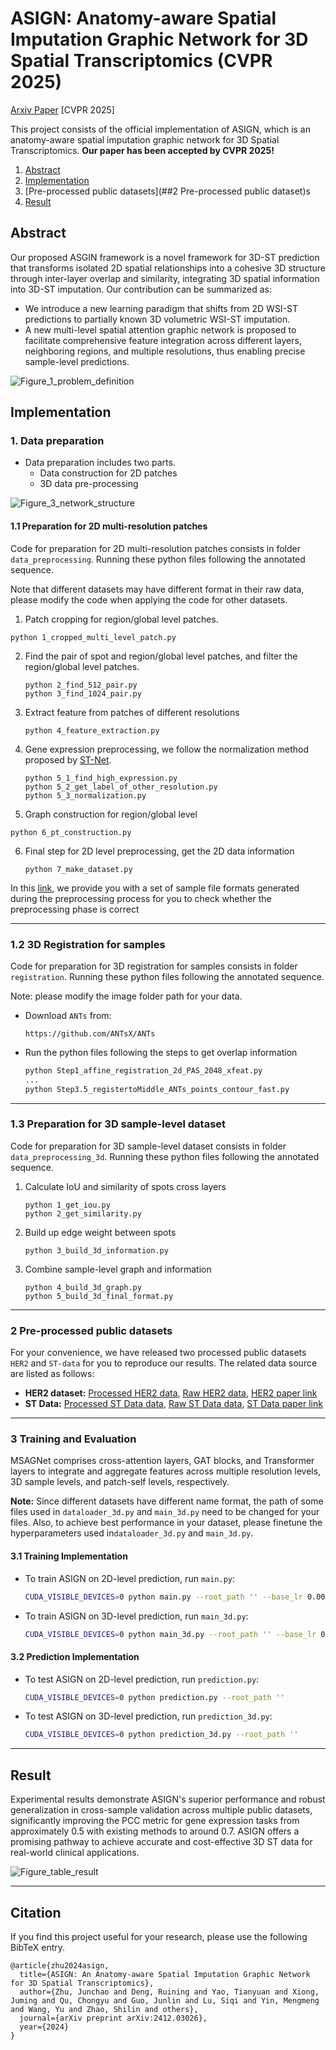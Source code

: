 # ASIGN: Anatomy-aware Spatial Imputation Graphic Network for 3D Spatial Transcriptomics (CVPR 2025)

[Arxiv Paper](https://arxiv.org/abs/2412.03026) [CVPR 2025]

This project consists of the official implementation of ASIGN, which is an anatomy-aware spatial imputation graphic network for 3D Spatial Transcriptomics. **Our paper has been accepted by CVPR 2025!**

1. [Abstract](#Abstract)
2. [Implementation](#Implementation)
3. [Pre-processed public datasets](##2 Pre-processed public dataset)s
4. [Result](#Result)

## Abstract

Our proposed ASGIN framework is a novel framework for 3D-ST prediction that transforms isolated 2D spatial relationships into a cohesive 3D structure through inter-layer overlap and similarity, integrating 3D spatial information into 3D-ST imputation. Our contribution can be summarized as:

- We introduce a new learning paradigm that shifts from 2D WSI-ST predictions to partially known 3D volumetric WSI-ST imputation.
- A new multi-level spatial attention graphic network is proposed to facilitate comprehensive feature integration across different layers, neighboring regions, and multiple resolutions, thus enabling precise sample-level predictions.

![Figure_1_problem_definition](./Figure/Figure_1_problem_definition.png)

## Implementation

### 1. Data preparation

- Data preparation includes two parts. 
  - Data construction for 2D patches
  - 3D data pre-processing

![Figure_3_network_structure](./Figure/Figure_3_network_structure.png)

#### 1.1 Preparation for 2D multi-resolution patches

Code for preparation for 2D multi-resolution patches consists in folder `data_preprocessing`. Running these python files following the annotated sequence.

Note that different datasets may have different format in their raw data, please modify the code when applying the code for other datasets.

1. Patch cropping for region/global level patches.

  ```
  python 1_cropped_multi_level_patch.py
  ```

2. Find the pair of spot and region/global level patches, and filter the region/global level patches.

   ```
   python 2_find_512_pair.py
   python 3_find_1024_pair.py
   ```

3. Extract feature from patches of different resolutions

   ```
   python 4_feature_extraction.py
   ```

4. Gene expression preprocessing, we follow the normalization method proposed by [ST-Net](https://www.nature.com/articles/s41551-020-0578-x).

   ```
   python 5_1_find_high_expression.py
   python 5_2_get_label_of_other_resolution.py
   python 5_3_normalization.py
   ```

5.  Graph construction for region/global level

   ```
   python 6_pt_construction.py
   ```

6. Final step for 2D level preprocessing, get the 2D data information

   ```
   python 7_make_dataset.py
   ```

In this [link](https://drive.google.com/file/d/146qKW-qFNuF9HNH5igSMeeizKBomwXyn/view?usp=sharing), we provide you with a set of sample file formats generated during the preprocessing process for you to check whether the preprocessing phase is correct

------

### 1.2 3D Registration for samples

Code for preparation for 3D registration for samples consists in folder `registration`. Running these python files following the annotated sequence.

Note: please modify the image folder path for your data.

- Download `ANTs` from:

  ```
  https://github.com/ANTsX/ANTs
  ```

- Run the python files following the steps to get overlap information

  ```bash
  python Step1_affine_registration_2d_PAS_2048_xfeat.py
  ...
  python Step3.5_registertoMiddle_ANTs_points_contour_fast.py
  ```

------

### 1.3 Preparation for 3D sample-level dataset

Code for preparation for 3D sample-level dataset consists in folder `data_preprocessing_3d`. Running these python files following the annotated sequence.

1. Calculate IoU and similarity of spots cross layers

   ```
   python 1_get_iou.py
   python 2_get_similarity.py
   ```

2. Build up edge weight between spots

   ```
   python 3_build_3d_information.py
   ```

3. Combine sample-level graph and information

   ```
   python 4_build_3d_graph.py
   python 5_build_3d_final_format.py
   ```

------

### 2 Pre-processed public datasets

For your convenience, we have released two processed public datasets `HER2` and `ST-data` for you to reproduce our results. The related data source are listed as follows:

- **HER2 dataset:** [Processed HER2 data](https://drive.google.com/file/d/1d1LTv-GyxMfZYfem0akVgnY5sRTwtDDE/view?usp=sharing), [Raw HER2 data](https://zenodo.org/records/4751624), [HER2 paper link](https://www.nature.com/articles/s41467-021-26271-2)
- **ST Data:**  [Processed ST Data data](https://drive.google.com/file/d/11-7THZHskhcSYtslgVwI7J1n2kIc44Dx/view?usp=sharing), [Raw ST Data data](https://data.mendeley.com/datasets/29ntw7sh4r/5), [ST Data paper link](https://www.nature.com/articles/s41551-020-0578-x)

------

### 3 Training and Evaluation

MSAGNet comprises cross-attention layers, GAT blocks, and Transformer layers to integrate and aggregate features across multiple resolution levels, 3D sample levels, and patch-self levels, respectively. 

**Note:** Since different datasets have different name format, the path of some files used in `dataloader_3d.py` and `main_3d.py` need to be changed for your files. Also, to achieve best performance in your dataset, please finetune the hyperparameters used in`dataloader_3d.py` and `main_3d.py`.


#### 3.1 Training Implementation

- To train ASIGN on 2D-level prediction, run `main.py`:

  ```bash
  CUDA_VISIBLE_DEVICES=0 python main.py --root_path '' --base_lr 0.001 --batch_size 128
  ```

- To train ASIGN on 3D-level prediction, run `main_3d.py`:

  ```bash
  CUDA_VISIBLE_DEVICES=0 python main_3d.py --root_path '' --base_lr 0.001 --batch_size 128
  ```

#### 3.2 Prediction Implementation

- To test ASIGN on 2D-level prediction, run `prediction.py`:

  ```bash
  CUDA_VISIBLE_DEVICES=0 python prediction.py --root_path ''
  ```

- To test ASIGN on 3D-level prediction, run `prediction_3d.py`:

  ```bash
  CUDA_VISIBLE_DEVICES=0 python prediction_3d.py --root_path ''
  ```

------

## Result

Experimental results demonstrate ASIGN's superior performance and robust generalization in cross-sample validation across multiple public datasets, significantly improving the PCC metric for gene expression tasks from approximately 0.5 with existing methods to around 0.7. ASIGN offers a promising pathway to achieve accurate and cost-effective 3D ST data for real-world clinical applications.

![Figure_table_result](./Figure/Figure_table_result.png)

------

## Citation

If you find this project useful for your research, please use the following BibTeX entry.

```
@article{zhu2024asign,
  title={ASIGN: An Anatomy-aware Spatial Imputation Graphic Network for 3D Spatial Transcriptomics},
  author={Zhu, Junchao and Deng, Ruining and Yao, Tianyuan and Xiong, Juming and Qu, Chongyu and Guo, Junlin and Lu, Siqi and Yin, Mengmeng and Wang, Yu and Zhao, Shilin and others},
  journal={arXiv preprint arXiv:2412.03026},
  year={2024}
}
```
